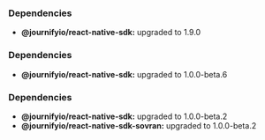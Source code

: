 ### Dependencies

* **@journifyio/react-native-sdk:** upgraded to 1.9.0

### Dependencies

* **@journifyio/react-native-sdk:** upgraded to 1.0.0-beta.6

### Dependencies

* **@journifyio/react-native-sdk:** upgraded to 1.0.0-beta.2
* **@journifyio/react-native-sdk-sovran:** upgraded to 1.0.0-beta.2
